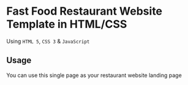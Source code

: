 # Fast Food Restaurant Website Template in HTML/CSS
Using `HTML 5`, `CSS 3` & `JavaScript`

## Usage
You can use this single page as your restaurant website landing page
